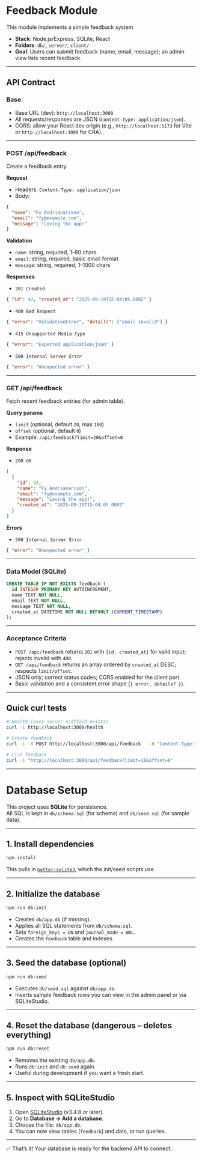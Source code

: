 # Feedback Module

This module implements a simple feedback system

- **Stack**: Node.js/Express, SQLite, React
- **Folders**: `db/`, `server/`, `client/`
- **Goal**: Users can submit feedback (name, email, message); an admin view lists recent feedback.

---

## API Contract

### Base
- Base URL (dev): `http://localhost:3000`
- All requests/responses are JSON (`Content-Type: application/json`).
- CORS: allow your React dev origin (e.g., `http://localhost:5173` for Vite or `http://localhost:3000` for CRA).

---

### POST /api/feedback
Create a feedback entry.

**Request**
- Headers: `Content-Type: application/json`
- Body:
```json
{
  "name": "Fy Andrianarison",
  "email": "fy@example.com",
  "message": "Loving the app!"
}
```
**Validation**
- `name`: string, required, 1–80 chars
- `email`: string, required, basic email format
- `message`: string, required, 1–1000 chars

**Responses**
- `201 Created`
```json
{ "id": 42, "created_at": "2025-09-19T15:04:05.000Z" }
```
- `400 Bad Request`
```json
{ "error": "ValidationError", "details": ["email invalid"] }
```
- `415 Unsupported Media Type`
```json
{ "error": "Expected application/json" }
```
- `500 Internal Server Error`
```json
{ "error": "Unexpected error" }
```

---

### GET /api/feedback
Fetch recent feedback entries (for admin table).

**Query params**
- `limit` (optional, default `20`, max `100`)
- `offset` (optional, default `0`)
- Example: `/api/feedback?limit=20&offset=0`

**Response**
- `200 OK`
```json
[
  {
    "id": 42,
    "name": "Fy Andrianarison",
    "email": "fy@example.com",
    "message": "Loving the app!",
    "created_at": "2025-09-19T15:04:05.000Z"
  }
]
```

**Errors**
- `500 Internal Server Error`
```json
{ "error": "Unexpected error" }
```

---

### Data Model (SQLite)
```sql
CREATE TABLE IF NOT EXISTS feedback (
  id INTEGER PRIMARY KEY AUTOINCREMENT,
  name TEXT NOT NULL,
  email TEXT NOT NULL,
  message TEXT NOT NULL,
  created_at DATETIME NOT NULL DEFAULT (CURRENT_TIMESTAMP)
);
```

---

### Acceptance Criteria
- `POST /api/feedback` returns `201` with `{id, created_at}` for valid input; rejects invalid with `400`.
- `GET /api/feedback` returns an array ordered by `created_at` DESC; respects `limit/offset`.
- JSON only; correct status codes; CORS enabled for the client port.
- Basic validation and a consistent error shape (`{ error, details? }`).

---

## Quick curl tests
```bash
# Health (once server scaffold exists)
curl -i http://localhost:3000/health

# Create feedback
curl -i -X POST http://localhost:3000/api/feedback   -H "Content-Type: application/json"   -d '{"name":"Fy","email":"fy@example.com","message":"Hi"}'

# List feedback
curl -i "http://localhost:3000/api/feedback?limit=10&offset=0"
```

---

# Database Setup

This project uses **SQLite** for persistence.  
All SQL is kept in `db/schema.sql` (for schema) and `db/seed.sql` (for sample data).

---

## 1. Install dependencies
```bash
npm install
```

This pulls in [`better-sqlite3`](https://github.com/WiseLibs/better-sqlite3), which the init/seed scripts use.

---

## 2. Initialize the database
```bash
npm run db:init
```

- Creates `db/app.db` (if missing).  
- Applies all SQL statements from `db/schema.sql`.  
- Sets `foreign_keys = ON` and `journal_mode = WAL`.  
- Creates the `feedback` table and indexes.

---

## 3. Seed the database (optional)
```bash
npm run db:seed
```

- Executes `db/seed.sql` against `db/app.db`.  
- Inserts sample feedback rows you can view in the admin panel or via SQLiteStudio.

---

## 4. Reset the database (dangerous – deletes everything)
```bash
npm run db:reset
```

- Removes the existing `db/app.db`.  
- Runs `db:init` and `db:seed` again.  
- Useful during development if you want a fresh start.

---

## 5. Inspect with SQLiteStudio
1. Open [SQLiteStudio](https://sqlitestudio.pl/) (v3.4.8 or later).  
2. Go to **Database → Add a database**.  
3. Choose the file: `db/app.db`.  
4. You can now view tables (`feedback`) and data, or run queries.

---

✅ That’s it! Your database is ready for the backend API to connect.

